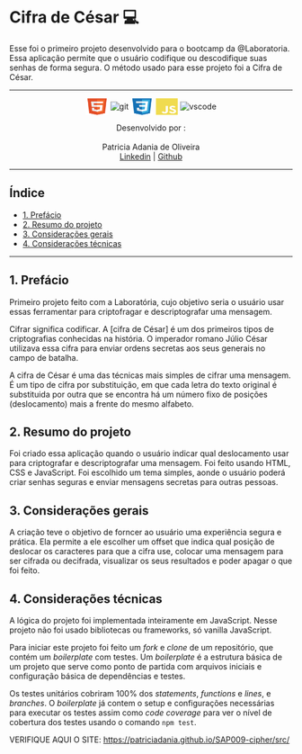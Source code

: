 # Cifra de César 💻

Esse foi o primeiro projeto desenvolvido para o bootcamp da @Laboratoria. Essa aplicação permite que o usuário codifique ou descodifique suas senhas de forma segura. O método usado para esse projeto foi a Cifra de César.
***
<div align="center">
  
  


  <img align="center" alt="Rafa-HTML" height="30" width="40" src="https://raw.githubusercontent.com/devicons/devicon/master/icons/html5/html5-original.svg">
      <img align="center" alt="git" height="30" width="40" src="https://cdn.jsdelivr.net/gh/devicons/devicon/icons/git/git-original.svg" />
  <img align="center" alt="Rafa-CSS" height="30" width="40" src="https://raw.githubusercontent.com/devicons/devicon/master/icons/css3/css3-original.svg">
  <img align="center" alt="Rafa-Js" height="30" width="40" src="https://raw.githubusercontent.com/devicons/devicon/master/icons/javascript/javascript-plain.svg">
  <img align="center" alt="vscode" height="30" width="40" src="https://cdn.jsdelivr.net/gh/devicons/devicon/icons/vscode/vscode-original.svg" />
 
  
  <br>

  Desenvolvido por : <br>
  <br>
    Patricia Adania de Oliveira<br>
  [Linkedin](https://www.linkedin.com/in/patriciadania/) | [Github](https://github.com/patriciadania)
  <br>

  
</div>
 
***

## Índice

* [1. Prefácio](#1-prefácio)
* [2. Resumo do projeto](#2-resumo-do-projeto)
* [3. Considerações gerais](#3-considerações-gerais)
* [4. Considerações técnicas](#4-considerações-técnicas)



***

## 1. Prefácio

Primeiro projeto feito com a Laboratória, cujo objetivo seria o usuário usar essas ferramentar para criptofragar e descriptografar uma mensagem.

Cifrar significa codificar. A [cifra de César]
é um dos primeiros tipos de criptografias conhecidas na história.
O imperador romano Júlio César utilizava essa cifra para enviar
ordens secretas aos seus generais no campo de batalha.

A cifra de César é uma das técnicas mais simples de cifrar uma mensagem. É um
tipo de cifra por substituição, em que cada letra do texto original é
substituida por outra que se encontra há um número fixo de posições
(deslocamento) mais a frente do mesmo alfabeto.



## 2. Resumo do projeto

Foi criado essa aplicação quando o usuário indicar qual deslocamento usar para criptografar e descriptografar uma mensagem. Foi feito usando HTML, CSS e JavaScript.
Foi escolhido um tema simples, aonde o usuário poderá criar senhas seguras e enviar mensagens secretas para outras pessoas.



## 3. Considerações gerais

A criação teve o objetivo de forncer ao usuário uma experiência segura e prática. Ela permite a ele escolher um offset que indica qual posição de deslocar os caracteres para que a cifra use, colocar uma mensagem para ser cifrada ou decifrada, visualizar os seus resultados e poder apagar o que foi feito.


## 4. Considerações técnicas

A lógica do projeto foi implementada inteiramente em JavaScript. Nesse
projeto não foi usado bibliotecas ou frameworks, só vanilla
JavaScript.

Para iniciar este projeto foi feito um _fork_ e _clone_ de um
repositório, que contém um _boilerplate_ com testes. Um _boilerplate_ é a
estrutura básica de um projeto que serve como ponto de partida com arquivos
iniciais e configuração básica de dependências e testes.

Os testes unitários  cobriram 100% dos _statements_, _functions_
e _lines_, e  _branches_. O _boilerplate_ já contem o setup
e configurações necessárias para executar os testes assim como _code coverage_
para ver o nível de cobertura dos testes usando o comando `npm test`.

VERIFIQUE AQUI O SITE:
https://patriciadania.github.io/SAP009-cipher/src/



